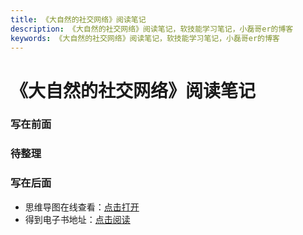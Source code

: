 ```yaml
---
title: 《大自然的社交网络》阅读笔记
description: 《大自然的社交网络》阅读笔记，软技能学习笔记，小磊哥er的博客
keywords: 《大自然的社交网络》阅读笔记，软技能学习笔记，小磊哥er的博客
--- 
```


# 《大自然的社交网络》阅读笔记

### 写在前面

### 待整理

### 写在后面
- 思维导图在线查看：[点击打开](/softskill_notes/attachment/52.《大自然的社交网络》.svg)
- 得到电子书地址：[点击阅读](https://www.dedao.cn/ebook/detail?id=vExPL6aYQPjadpoZxR5r6KDkbNJVO0o6V9w84GeXyLElm92gnMA1zvB7qMKpBGkj)